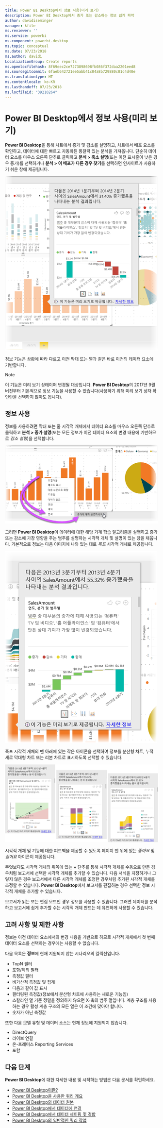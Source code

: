 ```yaml
---
title: Power BI Desktop에서 정보 사용(미리 보기)
description: Power BI Desktop에서 증가 또는 감소하는 정보 쉽게 파악
author: davidiseminger
manager: kfile
ms.reviewer: ''
ms.service: powerbi
ms.component: powerbi-desktop
ms.topic: conceptual
ms.date: 07/23/2018
ms.author: davidi
LocalizationGroup: Create reports
ms.openlocfilehash: 8f69eec2ce7273898698fb086f372daa2201eed8
ms.sourcegitcommit: 6faeb642721ee5abb41c04a8b729880c01c4d40e
ms.translationtype: HT
ms.contentlocale: ko-KR
ms.lasthandoff: 07/23/2018
ms.locfileid: "39210264"
---
```

# <a name="use-insights-in-power-bi-desktop-preview"></a>Power BI Desktop에서 정보 사용(미리 보기)
**Power BI Desktop**을 통해 차트에서 증가 및 감소를 설명하고, 차트에서 배포 요소를 확인하고, 데이터에 대한 빠르고 자동화된 통찰력 있는 분석을 가져옵니다. 단순히 데이터 요소를 마우스 오른쪽 단추로 클릭하고 **분석 > 축소 설명**(또는 이전 표시줄이 낮은 경우 증가)를 선택하거나 **분석 > 이 배포가 다른 경우 찾기**를 선택하면 인사이트가 사용하기 쉬운 창에 제공됩니다.

![](media/desktop-insights/insights_01.png)

정보 기능은 상황에 따라 다르고 이전 막대 또는 열과 같은 바로 이전의 데이터 요소에 기반합니다.

> [!NOTE]
> 이 기능은 미리 보기 상태이며 변경될 대상입니다. **Power BI Desktop**의 2017년 9월 버전부터 기본적으로 정보 기능을 사용할 수 있습니다(사용하기 위해 미리 보기 상자 확인란을 선택하지 않아도 됩니다).
> 
> 

## <a name="using-insights"></a>정보 사용
정보를 사용하려면 막대 또는 줄 시각적 개체에서 데이터 요소를 마우스 오른쪽 단추로 클릭하고 **분석 > 증가 설명**(또는 모든 정보가 이전 데이터 요소의 변경 내용에 기반하므로 *감소 설명*)을 선택합니다.

![](media/desktop-insights/insights_02.png)

그러면 **Power BI Desktop**이 데이터에 대한 해당 기계 학습 알고리즘을 실행하고 증가 또는 감소에 가장 영향을 주는 범주를 설명하는 시각적 개체 및 설명이 있는 창을 채웁니다. 기본적으로 정보는 다음 이미지에 나와 있는 대로 *폭포* 시각적 개체로 제공됩니다.

![](media/desktop-insights/insights_03.png)

폭포 시각적 개체의 맨 아래에 있는 작은 아이콘을 선택하여 정보를 분산형 차트, 누적 세로 막대형 차트 또는 리본 차트로 표시하도록 선택할 수 있습니다.

![](media/desktop-insights/insights_04.png)

시각적 개체 및 기능에 대한 피드백을 제공할 수 있도록 페이지 맨 위에 있는 *좋아요* 및 *싫어요* 아이콘이 제공됩니다.

무엇보다도 시각적 개체의 위쪽에 있는 **+** 단추를 통해 시각적 개체를 수동으로 만든 경우처럼 보고서에 선택한 시각적 개체를 추가할 수 있습니다. 다음 서식을 지정하거나 그렇지 않은 경우 보고서에서 다른 시각적 개체를 조정한 경우처럼 추가된 시각적 개체를 조정할 수 있습니다. **Power BI Desktop**에서 보고서를 편집하는 경우 선택한 정보 시각적 개체를 추가할 수 있습니다.

보고서가 읽는 또는 편집 모드인 경우 정보를 사용할 수 있습니다. 그러면 데이터를 분석하고 보고서에 쉽게 추가할 수는 시각적 개체 만드는 데 유연하게 사용할 수 있습니다.

## <a name="considerations-and-limitations"></a>고려 사항 및 제한 사항
정보는 이전 데이터 요소에서의 변경 내용을 기반으로 하므로 시각적 개체에서 첫 번째 데이터 요소를 선택하는 경우에는 사용할 수 없습니다. 

다음 목록은 **정보**에 현재 지원되지 않는 시나리오의 컬렉션입니다.

* TopN 필터
* 포함/제외 필터
* 측정값 필터
* 비가산적 측정값 및 집계
* 다음과 같이 값 표시
* 필터링된 측정값(정보에서 분산형 차트에 사용하는 새로운 기능임)
* 스칼라인 열 기준 정렬을 정의하지 않으면 X-축의 범주 열입니다. 계층 구조를 사용하는 경우 활성 계층 구조의 모든 열은 이 조건에 맞아야 합니다.
* 숫자가 아닌 측정값

또한 다음 모델 유형 및 데이터 소스는 현재 정보에 지원되지 않습니다.

* DirectQuery
* 라이브 연결
* 온-프레미스 Reporting Services
* 포함

## <a name="next-steps"></a>다음 단계
**Power BI Desktop**에 대한 자세한 내용 및 시작하는 방법은 다음 문서를 확인하세요.

* [Power BI Desktop이란?](desktop-what-is-desktop.md)
* [Power BI Desktop을 사용한 쿼리 개요](desktop-query-overview.md)
* [Power BI Desktop의 데이터 원본](desktop-data-sources.md)
* [Power BI Desktop에서 데이터에 연결](desktop-connect-to-data.md)
* [Power BI Desktop에서 데이터 셰이핑 및 결합](desktop-shape-and-combine-data.md)
* [Power BI Desktop의 일반적인 쿼리 작업](desktop-common-query-tasks.md)   

